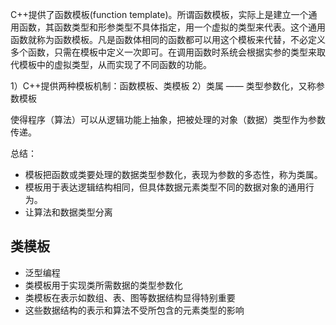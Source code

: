 C++提供了函数模板(function template)。所谓函数模板，实际上是建立一个通用函数，其函数类型和形参类型不具体指定，用一个虚拟的类型来代表。这个通用函数就称为函数模板。凡是函数体相同的函数都可以用这个模板来代替，不必定义多个函数，只需在模板中定义一次即可。在调用函数时系统会根据实参的类型来取代模板中的虚拟类型，从而实现了不同函数的功能。

1）C++提供两种模板机制：函数模板、类模板
2）类属 —— 类型参数化，又称参数模板

使得程序（算法）可以从逻辑功能上抽象，把被处理的对象（数据）类型作为参数传递。

总结：

- 模板把函数或类要处理的数据类型参数化，表现为参数的多态性，称为类属。
- 模板用于表达逻辑结构相同，但具体数据元素类型不同的数据对象的通用行为。
- 让算法和数据类型分离

## 类模板

- 泛型编程
- 类模板用于实现类所需数据的类型参数化 
- 类模板在表示如数组、表、图等数据结构显得特别重要
- 这些数据结构的表示和算法不受所包含的元素类型的影响